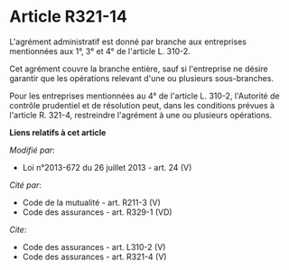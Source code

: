 # Article R321-14

L'agrément administratif est donné par branche aux entreprises mentionnées aux 1°, 3° et 4° de l'article L. 310-2. 

Cet agrément couvre la branche entière, sauf si l'entreprise ne désire garantir que les opérations relevant d'une ou
plusieurs sous-branches. 

Pour les entreprises mentionnées au 4° de l'article L. 310-2, l'Autorité de contrôle prudentiel et de résolution peut, dans
les conditions prévues à l'article R. 321-4, restreindre l'agrément à une ou plusieurs opérations.

**Liens relatifs à cet article**

_Modifié par_:

  - Loi n°2013-672 du 26 juillet 2013 - art. 24 (V)

_Cité par_:

  - Code de la mutualité - art. R211-3 (V)
  - Code des assurances - art. R329-1 (VD)

_Cite_:

  - Code des assurances - art. L310-2 (V)
  - Code des assurances - art. R321-4 (V)
